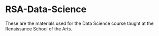# RSA-Data-Science
These are the materials used for the Data Science course taught at the Renaissance School of the Arts.
